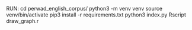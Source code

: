 RUN:
    cd perwad_english_corpus/
    python3 -m venv venv
    source venv/bin/activate
    pip3 install -r requirements.txt
    python3 index.py
    Rscript draw_graph.r

